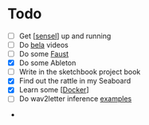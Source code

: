 # Todo

- [ ] Get [[sensel]] up and running  
- [ ] Do [bela](https://www.youtube.com/watch?v=aVLRUyPBBJk&list=PLCrgFeG6pwQmdbB6l3ehC8oBBZbatVoz3) videos  
- [ ] Do some [Faust](https://faust.grame.fr/)  
- [x] Do some Ableton  
- [ ] Write in the sketchbook project book  
- [x] Find out the rattle in my Seaboard  
- [x] Learn some [[Docker]]  
- [ ] Do wav2letter inference [examples](https://github.com/facebookresearch/wav2letter/wiki/Inference-Run-Examples)  
- 


[//begin]: # "Autogenerated link references for markdown compatibility"
[sensel]: sensel "Sensel"
[Docker]: docker "Docker"
[//end]: # "Autogenerated link references"